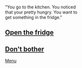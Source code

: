 "You go to the kitchen. You noticed  
that your pretty hungry. You want to  
get something in the fridge."

[Open the fridge](katismakinggames.md)
---
[Don't bother](livingroom.md)
---
[Menu](../README.md)